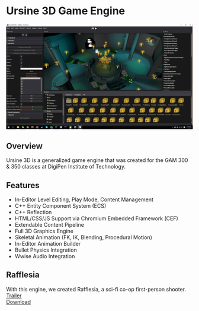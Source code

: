 # Ursine 3D Game Engine  

![](./README.png)  

## Overview  
Ursine 3D is a generalized game engine that was created for the GAM 300 & 350 classes at DigiPen Institute of Technology.  

## Features  
- In-Editor Level Editing, Play Mode, Content Management  
- C++ Entity Component System (ECS)  
- C++ Reflection  
- HTML/CSS/JS Support via Chromium Embedded Framework (CEF)  
- Extendable Content Pipeline  
- Full 3D Graphics Engine  
- Skeletal Animation (FK, IK, Blending, Procedural Motion)  
- In-Editor Animation Builder  
- Bullet Physics Integration  
- Wwise Audio Integration  

## Rafflesia  
With this engine, we created Rafflesia, a sci-fi co-op first-person shooter.  
[Trailer](https://www.youtube.com/watch?v=P0djeUhRbt0)  
[Download](https://games.digipen.edu/games/rafflesia#.Wvy7nIgvyCo)  
